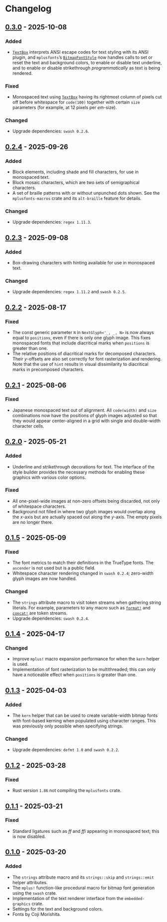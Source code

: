 # Changelog

## [0.3.0] - 2025-10-08

### Added

- [`TextBox`] interprets ANSI escape codes for text styling with its ANSI plugin, and `mplusfonts`’s
  [`BitmapFontStyle`] now handles calls to set or reset the text and background colors, to enable or
  disable text underline, and to enable or disable strikethrough _programmatically_ as text is being
  rendered.

### Fixed

- Monospaced text using [`TextBox`] having its rightmost column of pixels cut off before whitespace
  for `code(100)` together with certain `size` parameters (for example, at 12 pixels per _em_-size).

[`TextBox`]: https://docs.rs/embedded-text/latest/embedded_text/struct.TextBox.html
[`BitmapFontStyle`]: https://docs.rs/mplusfonts/latest/mplusfonts/style/struct.BitmapFontStyle.html

### Changed

- Upgrade dependencies: `swash 0.2.6`.

## [0.2.4] - 2025-09-26

### Added

- Block elements, including shade and fill characters, for use in monospaced text.
- Block mosaic characters, which are two sets of semigraphical characters.
- A set of braille patterns with or without unpunched dots shown. See the `mplusfonts-macros` crate
  and its `alt-braille` feature for details.

### Changed

- Upgrade dependencies: `regex 1.11.3`.

## [0.2.3] - 2025-09-08

### Added

- Box-drawing characters with hinting available for use in monospaced text.

### Changed

- Upgrade dependencies: `regex 1.11.2` and `swash 0.2.5`.

## [0.2.2] - 2025-08-17

### Fixed

- The const generic parameter `N` in `NextGlyph<'_, _, N>` is now always equal to `positions`, even
  if there is only one glyph image. This fixes monospaced fonts that include diacritical marks when
  `positions` is greater than one.
- The relative positions of diacritical marks for decomposed characters. Their _y_-offsets are also
  set correctly for font rasterization and rendering. Note that the use of `hint` results in visual
  dissimilarity to diacritical marks in precomposed characters.

## [0.2.1] - 2025-08-06

### Fixed

- Japanese monospaced text out of alignment. All `code(width)` and `size` combinations now have the
  positions of glyph images adjusted so that they would appear center-aligned in a grid with single
  and double-width character cells.

## [0.2.0] - 2025-05-21

### Added

- Underline and strikethrough decorations for text. The interface of the style builder provides the
  necessary methods for enabling these graphics with various color options.

### Fixed

- All one-pixel-wide images at non-zero offsets being discarded, not only of whitespace characters.
- Background not filled in where two glyph images would overlap along the _x_-axis but are actually
  spaced out along the _y_-axis. The empty pixels are no longer there.

## [0.1.5] - 2025-05-09

### Fixed

- The font metrics to match their definitions in the TrueType fonts. The `ascender` is not used but
  is a public field.
- Whitespace character rendering changed in `swash 0.2.4`; zero-width glyph images are now handled.

### Changed

- The `strings` attribute macro to visit token streams when gathering string literals. For example,
  parameters to any macro such as [`format!`] and [`concat!`] are token streams.
- Upgrade dependencies: `swash 0.2.4`.

[`format!`]: https://doc.rust-lang.org/std/macro.format.html
[`concat!`]: https://doc.rust-lang.org/core/macro.concat.html

## [0.1.4] - 2025-04-17

### Changed

- Improve `mplus!` macro expansion performance for when the `kern` helper is used.
- Implementation of font rasterization to be multithreaded; this can only have a noticeable effect
  when `positions` is greater than one.

## [0.1.3] - 2025-04-03

### Added

- The `kern` helper that can be used to create variable-width bitmap fonts with font-based kerning
  when populated using character ranges. This was previously only possible when specifying strings.

### Changed

- Upgrade dependencies: `defmt 1.0` and `swash 0.2.2`.

## [0.1.2] - 2025-03-28

### Fixed

- Rust version `1.86` not compiling the `mplusfonts` crate.

## [0.1.1] - 2025-03-21

### Fixed

- Standard ligatures such as _ff_ and _ffi_ appearing in monospaced text; this is now disabled.

## [0.1.0] - 2025-03-20

### Added

- The `strings` attribute macro and its `strings::skip` and `strings::emit` helper attributes.
- The `mplus!` function-like procedural macro for bitmap font generation using the `swash` crate.
- Implementation of the text renderer interface from the `embedded-graphics` crate.
- Settings for the text and background colors.
- Fonts by Coji Morishita.

[0.1.0]: https://github.com/iddey/mplusfonts/releases/tag/v0.1.0
[0.1.1]: https://github.com/iddey/mplusfonts/releases/tag/v0.1.1
[0.1.2]: https://github.com/iddey/mplusfonts/releases/tag/v0.1.2
[0.1.3]: https://github.com/iddey/mplusfonts/releases/tag/v0.1.3
[0.1.4]: https://github.com/iddey/mplusfonts/releases/tag/v0.1.4
[0.1.5]: https://github.com/iddey/mplusfonts/releases/tag/v0.1.5
[0.2.0]: https://github.com/iddey/mplusfonts/releases/tag/v0.2.0
[0.2.1]: https://github.com/iddey/mplusfonts/releases/tag/v0.2.1
[0.2.2]: https://github.com/iddey/mplusfonts/releases/tag/v0.2.2
[0.2.3]: https://github.com/iddey/mplusfonts/releases/tag/v0.2.3
[0.2.4]: https://github.com/iddey/mplusfonts/releases/tag/v0.2.4
[0.3.0]: https://github.com/iddey/mplusfonts/releases/tag/v0.3.0
